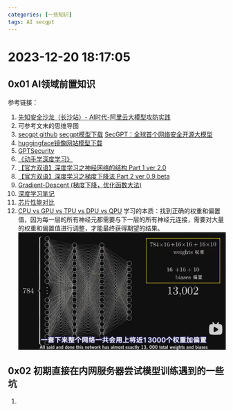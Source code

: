 ```yaml
---
categories: [一些知识]
tags: AI secgpt
---
```

# 2023-12-20 18:17:05
## 0x01 AI领域前置知识
参考链接：
1. [先知安全沙龙（长沙站）- AI时代-阿里云大模型攻防实践](https://xz.aliyun.com/t/13189)
2. 可参考文末的思维导图
3. [secgpt github](https://github.com/Clouditera/secgpt)
   [secgpt模型下载](https://huggingface.co/w8ay/secgpt)
   [SecGPT：全球首个网络安全开源大模型](https://mp.weixin.qq.com/s/LT4n1tbWGRXz44rme82fig)
4. [huggingface镜像网站模型下载](https://hf-mirror.com/w8ay/secgpt)
5. [GPTSecurity](https://github.com/mo-xiaoxi/GPTSecurity)
6. [《动手学深度学习》](https://zh-v2.d2l.ai/#)
7. [【官方双语】深度学习之神经网络的结构 Part 1 ver 2.0](https://www.bilibili.com/video/BV1bx411M7Zx/?vd_source=6671d33bcf63c21d36edfa9a8e5b473e)
8. [【官方双语】深度学习之梯度下降法 Part 2 ver 0.9 beta](https://www.bilibili.com/video/BV1Ux411j7ri/?vd_source=6671d33bcf63c21d36edfa9a8e5b473e)
9. [Gradient-Descent (梯度下降，优化函数大法)](https://mp.weixin.qq.com/s/EXumVg7EPcl0ZeRVeUk82g)
10. [深度学习笔记](https://github.com/AccumulateMore/CV)
11. [芯片性能对比](https://mlcommons.org/benchmarks/training/)
12. [CPU vs GPU vs TPU vs DPU vs QPU](https://www.bilibili.com/video/BV1S14y1k72N/?vd_source=6671d33bcf63c21d36edfa9a8e5b473e)
学习的本质：找到正确的权重和偏置值，因为每一层的所有神经元都需要与下一层的所有神经元连接，需要对大量的权重和偏置值进行调整，才能最终获得期望的结果。
![](2023-12-25-10-44-49.png)
## 0x02 初期直接在内网服务器尝试模型训练遇到的一些坑
1. 